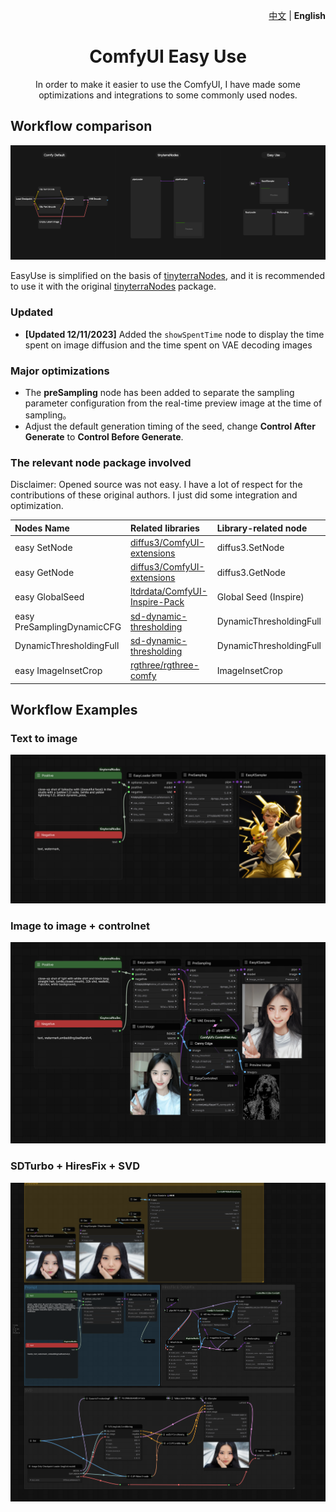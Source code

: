 <p align="right">
   <a href="./README.md">中文</a> | <strong>English</strong>
</p>

<div align="center">

# ComfyUI Easy Use

In order to make it easier to use the ComfyUI, I have made some optimizations and integrations to some commonly used nodes.

[//]: # ([![Bilibili Badge]&#40;https://img.shields.io/badge/使用说明视频-00A1D6?style=for-the-badge&logo=bilibili&logoColor=white&link=https://space.bilibili.com/1840885116&#41;]&#40;https://space.bilibili.com/1840885116&#41;)
</div>

## Workflow comparison

<img src="./docs/workflow_node_compare.png">

EasyUse is simplified on the basis of [tinyterraNodes](https://github.com/TinyTerra/ComfyUI_tinyterraNodes), and it is recommended to use it with the original [tinyterraNodes](https://github.com/TinyTerra/ComfyUI_tinyterraNodes) package.

### Updated

- **[Updated 12/11/2023]** Added the `showSpentTime` node to display the time spent on image diffusion and the time spent on VAE decoding images

### Major optimizations

- The **preSampling** node has been added to separate the sampling parameter configuration from the real-time preview image at the time of sampling。
- Adjust the default generation timing of the seed, change **Control After Generate** to **Control Before Generate**.

### The relevant node package involved

Disclaimer: Opened source was not easy. I have a lot of respect for the contributions of these original authors. I just did some integration and optimization.

| Nodes Name                 | Related libraries                                                                        | Library-related node              |
|:---------------------------|:----------------------------------------------------------------------------|:----------------------------------|
| easy SetNode               | [diffus3/ComfyUI-extensions](https://github.com/diffus3/ComfyUI-extensions) | diffus3.SetNode                   |
| easy GetNode               | [diffus3/ComfyUI-extensions](https://github.com/diffus3/ComfyUI-extensions) | diffus3.GetNode                   |
| easy GlobalSeed            | [ltdrdata/ComfyUI-Inspire-Pack](https://github.com/ltdrdata/ComfyUI-Inspire-Pack) | Global Seed (Inspire)             | 
| easy PreSamplingDynamicCFG | [sd-dynamic-thresholding](https://github.com/mcmonkeyprojects/sd-dynamic-thresholding) | DynamicThresholdingFull           | 
| DynamicThresholdingFull    | [sd-dynamic-thresholding](https://github.com/mcmonkeyprojects/sd-dynamic-thresholding) | DynamicThresholdingFull           | 
| easy ImageInsetCrop        | [rgthree/rgthree-comfy](https://github.com/rgthree/rgthree-comfy) | ImageInsetCrop                    | 


## Workflow Examples

### Text to image

<img src="./docs/text_to_image.png">

### Image to image + controlnet

<img src="./docs/image_to_image_controlnet.png">

### SDTurbo + HiresFix + SVD

<img src="./docs/sdturbo_hiresfix_svd.png">